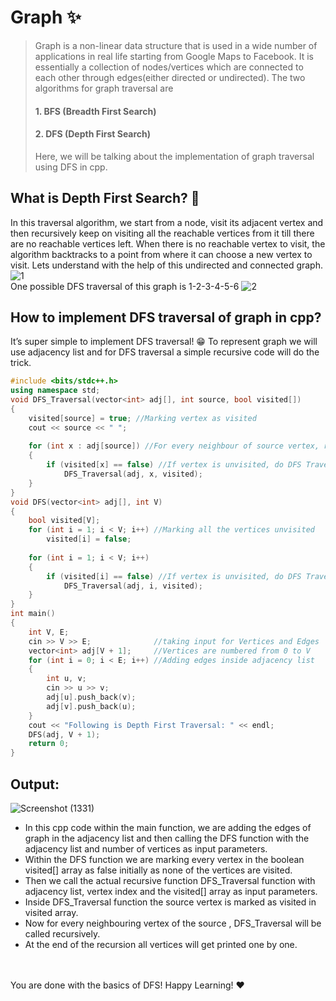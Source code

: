 # Graph ✨
> Graph is a non-linear data structure that is used in a wide number of applications in real life starting from Google Maps to Facebook. It is essentially a collection of nodes/vertices which are connected to each other through edges(either directed or undirected). 
> The two algorithms for graph traversal are
> #### 1. BFS (Breadth First Search) 
> #### 2. DFS (Depth First Search)
> Here, we will be talking about the implementation of graph traversal using DFS in cpp.
## What is Depth First Search? 🤔
In this traversal algorithm, we start from a node, visit its adjacent vertex and then recursively keep on visiting all the reachable vertices from it till there are no reachable vertices left. When there is no reachable vertex to visit, the algorithm backtracks to a point from where it can choose a new vertex to visit. 
Lets understand with the help of this undirected and connected graph.
![1](https://user-images.githubusercontent.com/88573135/134897904-950d2655-e563-4c1f-b147-3d660f2c948c.png)
<br>
One possible DFS traversal of this graph is 1-2-3-4-5-6
![2](https://user-images.githubusercontent.com/88573135/134897762-8c3a32bf-9a67-442e-b6d8-c36b912ad52c.png)
## How to implement DFS traversal of graph in cpp?
It’s super simple to implement DFS traversal! 😁 To represent graph we will use adjacency list and for DFS traversal a simple recursive code will do the trick.
```cpp
#include <bits/stdc++.h>
using namespace std;
void DFS_Traversal(vector<int> adj[], int source, bool visited[])
{
    visited[source] = true; //Marking vertex as visited
    cout << source << " ";
 
    for (int x : adj[source]) //For every neighbour of source vertex, run the loop
    {
        if (visited[x] == false) //If vertex is unvisited, do DFS Traversal
            DFS_Traversal(adj, x, visited);
    }
}
void DFS(vector<int> adj[], int V)
{
    bool visited[V];
    for (int i = 1; i < V; i++) //Marking all the vertices unvisited
        visited[i] = false;
 
    for (int i = 1; i < V; i++)
    {
        if (visited[i] == false) //If vertex is unvisited, do DFS Traversal
            DFS_Traversal(adj, i, visited);
    }
}
int main()
{
    int V, E;
    cin >> V >> E;              //taking input for Vertices and Edges
    vector<int> adj[V + 1];     //Vertices are numbered from 0 to V
    for (int i = 0; i < E; i++) //Adding edges inside adjacency list
    {
        int u, v;
        cin >> u >> v;
        adj[u].push_back(v);
        adj[v].push_back(u);
    }
    cout << "Following is Depth First Traversal: " << endl;
    DFS(adj, V + 1);
    return 0;
}
  ```
## Output:
  ![Screenshot (1331)](https://user-images.githubusercontent.com/88573135/134897018-531a3473-8fd6-4ae1-b603-d11b4c1ac2bf.png)

* In this cpp code within the main function, we are adding the edges of graph in the adjacency list and then calling the DFS function with the adjacency list and number of vertices as input parameters.
* Within the DFS function we are marking every vertex in the boolean visited[] array as false initially as none of the vertices are visited.
* Then we call the actual recursive function DFS_Traversal function with adjacency list, vertex index and the visited[] array as input parameters.
* Inside DFS_Traversal function the source vertex is marked as visited in visited array. 
* Now for every neighbouring vertex of the source , DFS_Traversal will be called recursively.
* At the end of the recursion all vertices will get printed one by one.
<br>
<br>
You are done with the basics of DFS! Happy Learning! ❤️
